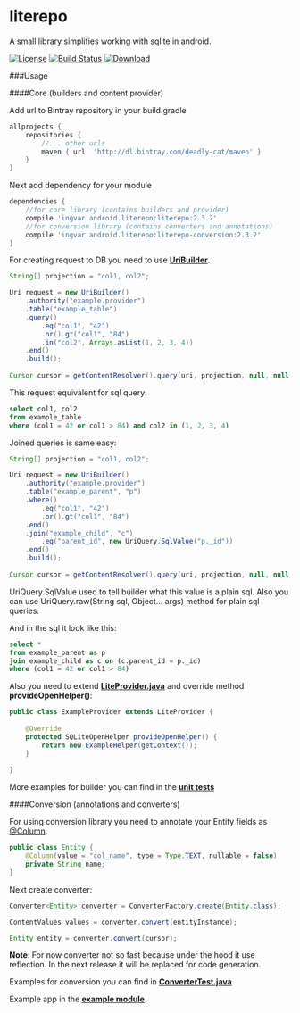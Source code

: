 # literepo
A small library simplifies working with sqlite in android.

[![License](https://raw.githubusercontent.com/novoda/novoda/master/assets/btn_apache_lisence.png)](LICENSE.txt)
[![Build Status](https://travis-ci.org/orwir/literepo.svg?branch=master)](https://travis-ci.org/orwir/literepo)
[![Download](https://api.bintray.com/packages/deadly-cat/maven/literepo/images/download.svg) ](https://bintray.com/deadly-cat/maven/literepo/_latestVersion)

###Usage

####Core (builders and content provider)

Add url to Bintray repository in your build.gradle
```groovy
allprojects {
    repositories {
        //... other urls
        maven { url  'http://dl.bintray.com/deadly-cat/maven' }
    }
}
```

Next add dependency for your module
```groovy
dependencies {
    //for core library (contains builders and provider)
    compile 'ingvar.android.literepo:literepo:2.3.2'
    //for conversion library (contains converters and annotations)
    compile 'ingvar.android.literepo:literepo-conversion:2.3.2'
}
```

For creating request to DB you need to use [**UriBuilder**](https://github.com/orwir/literepo/blob/master/literepo/src/main/java/ingvar/android/literepo/builder/UriBuilder.java).
```java
String[] projection = "col1, col2";

Uri request = new UriBuilder()
    .authority("example.provider")
    .table("example_table")
    .query()
        .eq("col1", "42")
        .or().gt("col1", "84")
        .in("col2", Arrays.asList(1, 2, 3, 4))
    .end()
    .build();
    
Cursor cursor = getContentResolver().query(uri, projection, null, null, null);
```

This request equivalent for sql query:
```sql
select col1, col2
from example_table
where (col1 = 42 or col1 > 84) and col2 in (1, 2, 3, 4)
```

Joined queries is same easy:
```java
String[] projection = "col1, col2";

Uri request = new UriBuilder()
    .authority("example.provider")
    .table("example_parent", "p")
    .where()
        .eq("col1", "42")
        .or().gt("col1", "84")
    .end()
    .join("example_child", "c")
        .eq("parent_id", new UriQuery.SqlValue("p._id"))
    .end()
    .build();
    
Cursor cursor = getContentResolver().query(uri, projection, null, null, null);
```

UriQuery.SqlValue used to tell builder what this value is a plain sql. Also you can use UriQuery.raw(String sql, Object... args) method for plain sql queries.

And in the sql it look like this:
```sql
select *
from example_parent as p
join example_child as c on (c.parent_id = p._id)
where (col1 = 42 or col1 > 84)
```

Also you need to extend [**LiteProvider.java**](https://github.com/orwir/literepo/blob/master/literepo/src/main/java/ingvar/android/literepo/LiteProvider.java) and override method **provideOpenHelper()**:
```java
public class ExampleProvider extends LiteProvider {
    
    @Override
    protected SQLiteOpenHelper provideOpenHelper() {
        return new ExampleHelper(getContext());
    }
    
}
```


More examples for builder you can find in the [**unit tests**](https://github.com/orwir/literepo/blob/master/literepo/src/androidTest/java/ingvar/android/literepo/test/)


####Conversion (annotations and converters)

For using conversion library you need to annotate your Entity fields as [@Column](https://github.com/orwir/literepo/blob/master/literepo-conversion/src/main/java/ingvar/android/literepo/conversion/annotation/Column.java).
```java
public class Entity {
    @Column(value = "col_name", type = Type.TEXT, nullable = false)
    private String name;
}
```


Next create converter:
```java
Converter<Entity> converter = ConverterFactory.create(Entity.class);

ContentValues values = converter.convert(entityInstance);

Entity entity = converter.convert(cursor);
```
**Note**: For now converter not so fast because under the hood it use reflection. In the next release it will be replaced for code generation.


Examples for conversion you can find in [**ConverterTest.java**](https://github.com/orwir/literepo/blob/master/literepo-conversion/src/androidTest/java/ingvar/android/literepo/conversion/test/ConverterTest.java)


Example app in the [**example module**](https://github.com/orwir/literepo/tree/master/examples).
